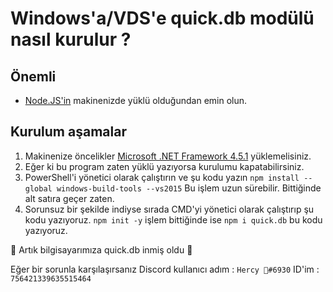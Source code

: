 # Windows'a/VDS'e quick.db modülü nasıl kurulur ?

## Önemli
* [Node.JS'in](https://ay.live/JSnode) makinenizde yüklü olduğundan emin olun.

## Kurulum aşamalar 

1) Makinenize öncelikler [Microsoft .NET Framework 4.5.1](https://ay.live/workf) yüklemelisiniz.
2) Eğer ki bu program zaten yüklü yazıyorsa kurulumu kapatabilirsiniz.
3) PowerShell'i yönetici olarak çalıştırın ve şu kodu yazın `npm install --global windows-build-tools --vs2015` Bu işlem uzun sürebilir. Bittiğinde alt satıra geçer zaten.
4) Sorunsuz bir şekilde indiyse sırada CMD'yi yönetici olarak çalıştırıp şu kodu yazıyoruz. `npm init -y` işlem bittiğinde ise `npm i quick.db` bu kodu yazıyoruz.

  🎉 Artık bilgisayarımıza quick.db inmiş oldu 🎉

Eğer bir sorunla karşılaşırsanız Discord kullanıcı adım : `Hercy 🍁#6930` ID'im : `756421339635515464`
